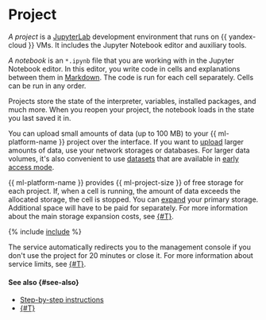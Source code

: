 # Project

_A project_ is a [JupyterLab](https://jupyter.org/) development environment that runs on {{ yandex-cloud }} VMs. It includes the Jupyter Notebook editor and auxiliary tools.

_A notebook_ is an `*.ipynb` file that you are working with in the Jupyter Notebook editor. In this editor, you write code in cells and explanations between them in [Markdown](https://jupyter-notebook.readthedocs.io/en/stable/examples/Notebook/Working%20With%20Markdown%20Cells.html). The code is run for each cell separately. Cells can be run in any order.

Projects store the state of the interpreter, variables, installed packages, and much more. When you reopen your project, the notebook loads in the state you last saved it in.

You can upload small amounts of data (up to 100 MB) to your {{ ml-platform-name }} project over the interface. If you want to [upload](../operations/index.md#data-source) larger amounts of data, use your network storages or databases. For larger data volumes, it's also convenient to use [datasets](dataset.md) that are available in [early access mode](../early-access/index.md).

{{ ml-platform-name }} provides {{ ml-project-size }} of free storage for each project. If, when a cell is running, the amount of data exceeds the allocated storage, the cell is stopped. You can [expand](../operations/projects/storage-resize.md) your primary storage. Additional space will have to be paid for separately. For more information about the main storage expansion costs, see [{#T}](../pricing.md).

{% include [include](../../_includes/datasphere/saving-variables-warn.md) %}

The service automatically redirects you to the management console if you don't use the project for 20 minutes or close it. For more information about service limits, see [{#T}](limits.md).

#### See also {#see-also}

* [Step-by-step instructions](../operations/index.md#projects)
* [{#T}](limits.md)

